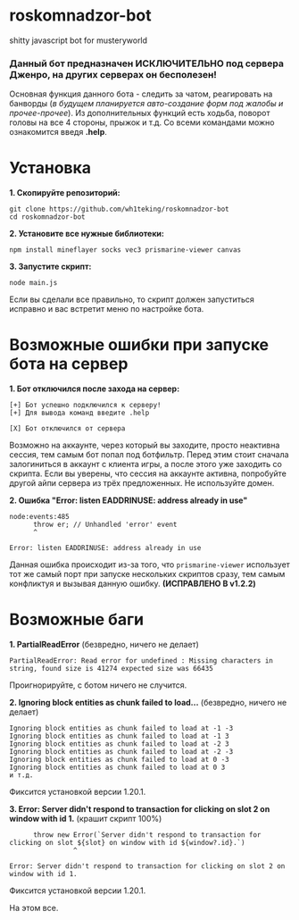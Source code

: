 # roskomnadzor-bot
shitty javascript bot for musteryworld

### Данный бот предназначен ИСКЛЮЧИТЕЛЬНО под сервера Дженро, на других серверах он бесполезен!

Основная функция данного бота - следить за чатом, реагировать на банворды (_в будущем планируется авто-создание форм под жалобы и прочее-прочее_).
Из дополнительных функций есть ходьба, поворот головы на все 4 стороны, прыжок и т.д. Со всеми командами можно ознакомится введя **.help**.

# Установка

**1. Скопируйте репозиторий:**
```
git clone https://github.com/wh1teking/roskomnadzor-bot
cd roskomnadzor-bot
```
**2. Установите все нужные библиотеки:**
```
npm install mineflayer socks vec3 prismarine-viewer canvas
```
**3. Запустите скрипт:**
```
node main.js
```

Если вы сделали все правильно, то скрипт должен запуститься исправно и вас встретит меню по настройке бота.

# Возможные ошибки при запуске бота на сервер

**1. Бот отключился после захода на сервер:**
```
[+] Бот успешно подключился к серверу!
[+] Для вывода команд введите .help

[X] Бот отключился от сервера
```
Возможно на аккаунте, через который вы заходите, просто неактивна сессия, тем самым бот попал под ботфильтр. Перед этим стоит сначала залогиниться в аккаунт с клиента игры, а после этого уже заходить со скрипта.
Если вы уверены, что сессия на аккаунте активна, попробуйте другой айпи сервера из трёх предложенных. Не используйте домен.

**2. Ошибка "Error: listen EADDRINUSE: address already in use"**
```
node:events:485
      throw er; // Unhandled 'error' event
      ^

Error: listen EADDRINUSE: address already in use
```
Данная ошибка происходит из-за того, что `prismarine-viewer` использует тот же самый порт при запуске нескольких скриптов сразу, тем самым конфликтуя и вызывая данную ошибку.
**(ИСПРАВЛЕНО В v1.2.2)**

# Возможные баги

**1. PartialReadError** (безвредно, ничего не делает)
```
PartialReadError: Read error for undefined : Missing characters in string, found size is 41274 expected size was 66435
```
Проигнорируйте, с ботом ничего не случится.

**2. Ignoring block entities as chunk failed to load...** (безвредно, ничего не делает)
```
Ignoring block entities as chunk failed to load at -1 -3
Ignoring block entities as chunk failed to load at -1 3
Ignoring block entities as chunk failed to load at -2 3
Ignoring block entities as chunk failed to load at -2 -3
Ignoring block entities as chunk failed to load at 0 -3
Ignoring block entities as chunk failed to load at 0 3
и т.д.
```
Фиксится установкой версии 1.20.1.

**3. Error: Server didn't respond to transaction for clicking on slot 2 on window with id 1.** (крашит скрипт 100%)
```
      throw new Error(`Server didn't respond to transaction for clicking on slot ${slot} on window with id ${window?.id}.`)
                ^

Error: Server didn't respond to transaction for clicking on slot 2 on window with id 1.
```
Фиксится установкой версии 1.20.1.

На этом все.
